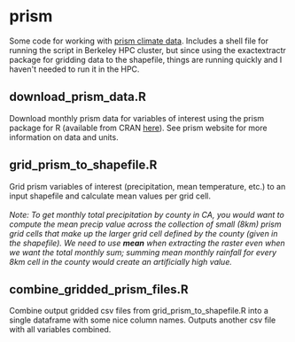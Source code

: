 # prism

Some code for working with [prism climate data](https://prism.oregonstate.edu/). Includes a shell file for running the script in Berkeley HPC cluster, but since using the exactextractr package for gridding data to the shapefile, things are running quickly and I haven't needed to run it in the HPC.

## download_prism_data.R 
Download monthly prism data for variables of interest using the prism package for R (available from CRAN [here](https://cran.r-project.org/web/packages/prism/index.html)). See prism website for more information on data and units. 

## grid_prism_to_shapefile.R 
Grid prism variables of interest (precipitation, mean temperature, etc.) to an input shapefile and calculate mean values per grid cell. <br><br> *Note: To get monthly total precipitation by county in CA, you would want to compute the mean precip value across the collection of small (8km) prism grid cells that make up the larger grid cell defined by the county (given in the shapefile). We need to use **mean** when extracting the raster even when we want the total monthly sum; summing mean monthly rainfall for every 8km cell in the county would create an artificially high value.*

## combine_gridded_prism_files.R 
Combine output gridded csv files from grid_prism_to_shapefile.R into a single dataframe with some nice column names. Outputs another csv file with all variables combined. 
